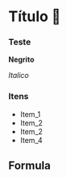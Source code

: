 # Título :chicken:

### Teste



**Negrito**

_Italico_

### Itens

- Item_1
- Item_2
- Item_2
- Item_4



## Formula





